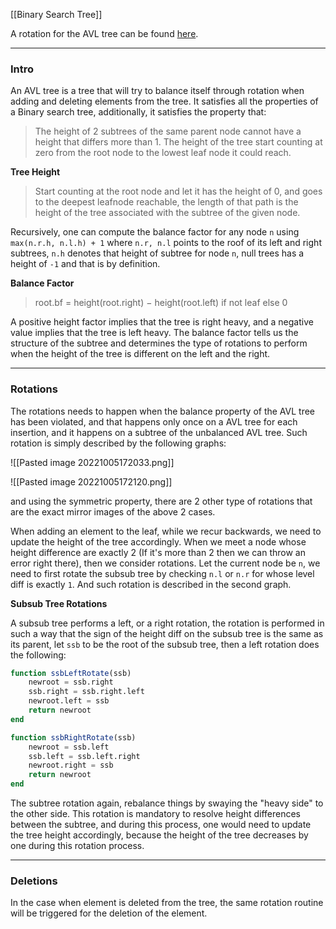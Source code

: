 [[Binary Search Tree]]

A rotation for the AVL tree can be found [here](https://iq.opengenus.org/avl_tree/). 

---
### **Intro**

An AVL tree is a tree that will try to balance itself through rotation when adding and deleting elements from the tree. It satisfies all the properties of a Binary search tree, additionally, it satisfies the property that: 

> The height of 2 subtrees of the same parent node cannot have a height that differs more than 1. The height of the tree start counting at zero from the root node to the lowest leaf node it could reach. 

**Tree Height**

> Start counting at the root node and let it has the height of 0, and goes to the deepest leafnode reachable, the length of that path is the height of the tree associated with the subtree of the given node. 

Recursively, one can compute the balance factor for any node `n` using `max(n.r.h, n.l.h) + 1`  where `n.r, n.l` points to the roof of its left and right subtrees, `n.h` denotes that height of subtree for node `n`, null trees has a height of `-1` and that is by definition. 



**Balance Factor**
> root.bf = height(root.right) − height(root.left) if not leaf else 0

A positive height factor implies that the tree is right heavy, and a negative value implies that the tree is left heavy. The balance factor tells us the structure of the subtree and determines the type of rotations to perform when the height of the tree is different on the left and the right. 


---
### **Rotations**

The rotations needs to happen when the balance property of the AVL tree has been violated, and that happens only once on a AVL tree for each insertion, and it happens on a subtree of the unbalanced AVL tree. Such rotation is simply described by the following graphs: 

![[Pasted image 20221005172033.png]]

![[Pasted image 20221005172120.png]]

and using the symmetric property, there are 2 other type of rotations that are the exact mirror images of the above 2 cases. 

When adding an element to the leaf, while we recur backwards, we need to update the height of the tree accordingly. When we meet a node whose height difference are exactly 2 (If it's more than 2 then we can throw an error right there), then we consider rotations. Let the current node be `n`, we need to first rotate the subsub tree by checking `n.l` or `n.r` for whose level diff is exactly `1`. And such rotation is described in the second graph. 

**Subsub Tree Rotations**

A subsub tree performs a left, or a right rotation, the rotation is performed in such a way that the sign of the height diff on the subsub tree is the same as its parent, let `ssb` to be the root of the subsub tree, then a left rotation does the following: 

```julia
function ssbLeftRotate(ssb)
	newroot = ssb.right
	ssb.right = ssb.right.left
	newroot.left = ssb
	return newroot
end

function ssbRightRotate(ssb)
	newroot = ssb.left
	ssb.left = ssb.left.right
	newroot.right = ssb
	return newroot
end
```

The subtree rotation again, rebalance things by swaying the "heavy side" to the other side. This rotation is mandatory to resolve height differences between the subtree, and during this process, one would need to update the tree height accordingly, because the height of the tree decreases by one during this rotation process.


---
### **Deletions**

In the case when element is deleted from the tree, the same rotation routine will be triggered for the deletion of the element. 